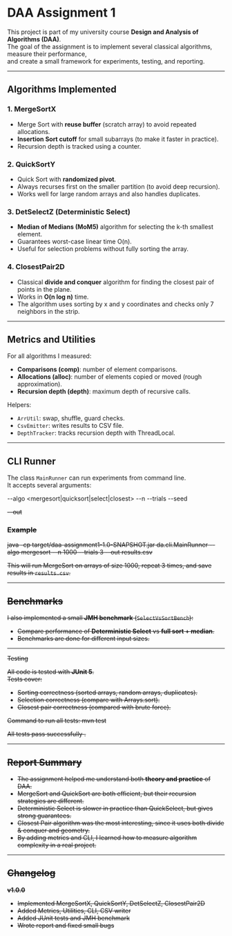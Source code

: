 # DAA Assignment 1

This project is part of my university course **Design and Analysis of Algorithms (DAA)**.  
The goal of the assignment is to implement several classical algorithms, measure their performance,  
and create a small framework for experiments, testing, and reporting.  

---

## Algorithms Implemented

### 1. MergeSortX
- Merge Sort with **reuse buffer** (scratch array) to avoid repeated allocations.  
- **Insertion Sort cutoff** for small subarrays (to make it faster in practice).  
- Recursion depth is tracked using a counter.  

### 2. QuickSortY
- Quick Sort with **randomized pivot**.  
- Always recurses first on the smaller partition (to avoid deep recursion).  
- Works well for large random arrays and also handles duplicates.  

### 3. DetSelectZ (Deterministic Select)
- **Median of Medians (MoM5)** algorithm for selecting the k-th smallest element.  
- Guarantees worst-case linear time O(n).  
- Useful for selection problems without fully sorting the array.  

### 4. ClosestPair2D
- Classical **divide and conquer** algorithm for finding the closest pair of points in the plane.  
- Works in **O(n log n)** time.  
- The algorithm uses sorting by x and y coordinates and checks only 7 neighbors in the strip.  

---

## Metrics and Utilities

For all algorithms I measured:
- **Comparisons (comp)**: number of element comparisons.  
- **Allocations (alloc)**: number of elements copied or moved (rough approximation).  
- **Recursion depth (depth)**: maximum depth of recursive calls.  

Helpers:
- `ArrUtil`: swap, shuffle, guard checks.  
- `CsvEmitter`: writes results to CSV file.  
- `DepthTracker`: tracks recursion depth with ThreadLocal.  

---

## CLI Runner

The class `MainRunner` can run experiments from command line.  
It accepts several arguments:

--algo <mergesort|quicksort|select|closest>
--n <size>
--trials <t>
--seed <s>

--out <file>

### Example
java -cp target/daa-assignment1-1.0-SNAPSHOT.jar da.cli.MainRunner --algo mergesort --n 1000 --trials 3 --out results.csv


This will run MergeSort on arrays of size 1000, repeat 3 times, and save results in `results.csv`.

---

## Benchmarks

I also implemented a small **JMH benchmark** (`SelectVsSortBench`):  
- Compare performance of **Deterministic Select** vs **full sort + median**.  
- Benchmarks are done for different input sizes.  

---
 Testing

All code is tested with **JUnit 5**.  
Tests cover:
- Sorting correctness (sorted arrays, random arrays, duplicates).  
- Selection correctness (compare with Arrays.sort).  
- Closest pair correctness (compared with brute force).  

Command to run all tests:
mvn test


All tests pass successfully .

---

## Report Summary

- The assignment helped me understand both **theory and practice** of DAA.  
- MergeSort and QuickSort are both efficient, but their recursion strategies are different.  
- Deterministic Select is slower in practice than QuickSelect, but gives strong guarantees.  
- Closest Pair algorithm was the most interesting, since it uses both divide & conquer and geometry.  
- By adding metrics and CLI, I learned how to measure algorithm complexity in a real project.  

---

## Changelog

**v1.0.0**
- Implemented MergeSortX, QuickSortY, DetSelectZ, ClosestPair2D  
- Added Metrics, Utilities, CLI, CSV writer  
- Added JUnit tests and JMH benchmark  
- Wrote report and fixed small bugs  
